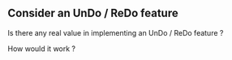 ## Consider an UnDo / ReDo feature

Is there any real value in implementing an UnDo / ReDo feature ?   

How would it work ?
